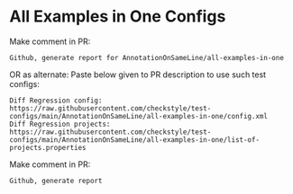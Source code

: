 # All Examples in One Configs
Make comment in PR:
```
Github, generate report for AnnotationOnSameLine/all-examples-in-one
```
OR as alternate:
Paste below given to PR description to use such test configs:
```
Diff Regression config: https://raw.githubusercontent.com/checkstyle/test-configs/main/AnnotationOnSameLine/all-examples-in-one/config.xml
Diff Regression projects: https://raw.githubusercontent.com/checkstyle/test-configs/main/AnnotationOnSameLine/all-examples-in-one/list-of-projects.properties
```
Make comment in PR:
```
Github, generate report
```
